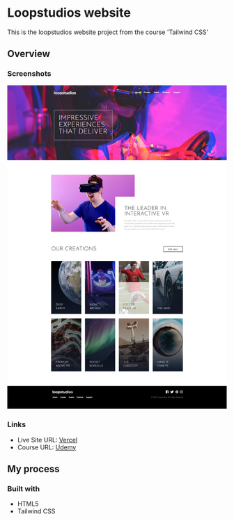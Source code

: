 # Loopstudios website

This is the loopstudios website project from the course 'Tailwind CSS'

## Overview

### Screenshots

![](/screenshots/screenshot1.png)

### Links

- Live Site URL: [Vercel](https://loopstudios-website-pi.vercel.app/)
- Course URL: [Udemy](https://www.udemy.com/course/tailwind-from-scratch/)

## My process

### Built with

- HTML5
- Tailwind CSS
